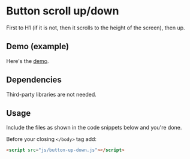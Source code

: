 # Button scroll up/down
First to H1 (if it is not, then it scrolls to the height of the screen), then up.

## Demo (example)
Here's the [demo](https://servibilis.github.io/button-up-down/index.html).

## Dependencies
Third-party libraries are not needed.

## Usage
Include the files as shown in the code snippets below and you're done.

Before your closing `</body>` tag add:
```html
<script src="js/button-up-down.js"></script>
```

